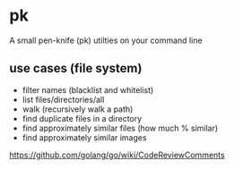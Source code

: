 # pk

A small pen-knife (pk) utilties on your command line

## use cases (file system)

- filter names (blacklist and whitelist)
- list files/directories/all
- walk (recursively walk a path)
- find duplicate files in a directory
- find approximately similar files (how much % similar)
- find approximately similar images


https://github.com/golang/go/wiki/CodeReviewComments
